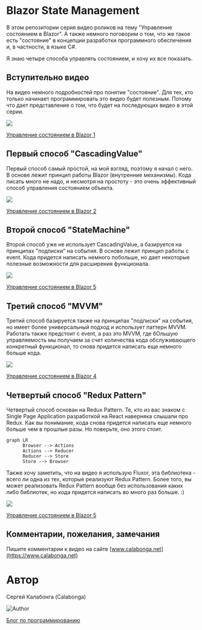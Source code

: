 # Blazor State Management

В этом репозитории серия видео роликов на тему "Управление состоянием в Blazor". А также немного поговорим о том, что же такое есть "состояние" в концепции разработки программного обеспечения и, в частности, в языке C#.

Я знаю четыре способа управлять состоянием, и хочу их все показать.

## Вступительно видео

На видео немного подробностей про понятие "состояние". Для тех, кто только начинает программировать это видео будет полезным. Потому что дает представление о том, что будет на последующих видео в этой серии.

[![](https://www.calabonga.net/Uploads/blazor-state-management-1/1.png)](https://www.calabonga.net/blog/post/blazor-state-management-1)

[Управление состоянием в Blazor 1](https://www.calabonga.net/blog/post/blazor-state-management-1)

## Первый способ "CascadingValue"

Первый способ самый простой, на мой взгляд, поэтому я начал с него. В основе лежит принцип работы Blazor (внутренние механизмы). Кода писать много не надо, и несмотря на простоту - это очень эффективный способ управления состоянием объекта.

[![](https://www.calabonga.net/Uploads/blazor-state-management-2/1.png)](https://www.calabonga.net/blog/post/blazor-state-management-2)

[Управление состоянием в Blazor 2](https://www.calabonga.net/blog/post/blazor-state-management-2)

## Второй способ "StateMachine"

Второй способ уже не использует CascadingValue, а базируется на принципах "подписки" на события. В основе лежит принцип работы с event. Кода придется написать немного побольше, но дает некоторые полезные возможности для расширения функционала.

[![](https://www.calabonga.net/Uploads/blazor-state-management-3/1.png)](https://www.calabonga.net/blog/post/blazor-state-management-3)

[Управление состоянием в Blazor 5](https://www.calabonga.net/blog/post/blazor-state-management-3)

## Третий способ "MVVM"

Третий способ базируется также на принципах "подписки" на события, но имеет более универсальный подход и использует паттерн MVVM. Работать также предстоит с event, а раз это MVVM, где бОльшую управляемость мы получаем за счет количества кода обслуживающего конкретный функционал, то снова придется написать еще немного больше кода.

[![](https://www.calabonga.net/Uploads/blazor-state-management-4/1.png)](https://www.calabonga.net/blog/post/blazor-state-management-4)

[Управление состоянием в Blazor 4](https://www.calabonga.net/blog/post/blazor-state-management-4)

## Четвертый способ "Redux Pattern"

Четвертый способ основан на Redux Pattern. Те, кто из вас знаком с Single Page Application разработкой на React наверняка слышали про Redux. Как вы понимание, кода снова придется написать еще немного больше чем в прошлые разы. Но поверьте, оно этого стоит.


``` mermaid
graph LR
      Browser --> Actions
      Actions --> Reducer
      Reducer --> Store
      Store --> Browser
```

Также хочу заметить, что на видео я использую Fluxor, эта библиотека - всего ли одна из тех, которые реализуют Redux Pattern. Более того, вы может реализовать Redux Pattern вообще без использования каких либо библиотек, но кода придется написать во много раз больше. :)

[![](https://www.calabonga.net/Uploads/blazor-state-management-5/1.png)](https://www.calabonga.net/blog/post/blazor-state-management-5)

[Управление состоянием в Blazor 5](https://www.calabonga.net/blog/post/blazor-state-management-5)

## Комментарии, пожелания, замечания

Пишите комментарии к видео на сайте [www.calabonga.net](https://www.calabonga.net)

# Автор

Сергей Калабонга (Calabonga)

![Author](https://www.calabonga.net/images/Calabonga.gif)

[Блог по программированию](https://www.calabonga.net)
